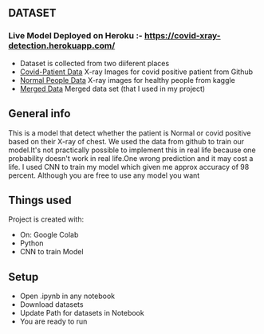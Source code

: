 ## DATASET

### Live Model Deployed on Heroku :- https://covid-xray-detection.herokuapp.com/

* Dataset is collected from two diiferent places 
* [Covid-Patient Data](https://github.com/ieee8023/covid-chestxray-dataset) X-ray Images for covid positive patient from Github
* [Normal People Data](https://www.kaggle.com/paultimothymooney/chest-xray-pneumonia) X-ray images for healthy people from kaggle
* [Merged Data](https://www.kaggle.com/khushwantparihar/covid-detectionxray-images) Merged data set (that I used in my project)

## General info
This is a model that detect whether the patient is Normal or covid positive based on their X-ray of chest. We used the data from github to train our model.It's not practically possible to implement this in real life because one probability doesn't work in real life.One wrong prediction and it may cost a life. I used CNN to train my model which given me approx accuracy of 98 percent. Although you are free to use any model you want 
	
## Things used
Project is created with:
* On: Google Colab
* Python
* CNN to train Model
	
## Setup

* Open .ipynb in any notebook
* Download datasets
* Update Path for datasets in Notebook
* You are ready to run
